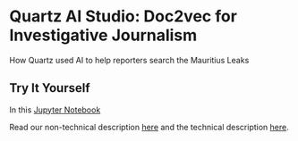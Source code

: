 # Quartz AI Studio: Doc2vec for Investigative Journalism
How Quartz used AI to help reporters search the Mauritius Leaks

## Try It Yourself

In this [Jupyter Notebook](https://github.com/Quartz/aistudio-doc2vec-for-investigative-journalism/blob/master/Doc2vec%20for%20Investigative%20Journalism.ipynb)

Read our non-technical description [here](https://qz.com/1670632/how-quartz-used-ai-to-help-reporters-search-the-mauritius-leaks/) and the technical description [here](https://qz.ai/discovering-interesting-documents-in-the-mauritius-leaks/).
